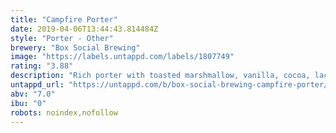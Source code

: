 ```yaml
---
title: "Campfire Porter"
date: 2019-04-06T13:44:43.814484Z
style: "Porter - Other"
brewery: "Box Social Brewing"
image: "https://labels.untappd.com/labels/1807749"
rating: "3.88"
description: "Rich porter with toasted marshmallow, vanilla, cocoa, lactose and Pumphrey's coffee."
untappd_url: "https://untappd.com/b/box-social-brewing-campfire-porter/1807749"
abv: "7.0"
ibu: "0"
robots: noindex,nofollow
---
```

